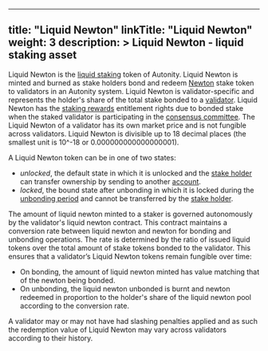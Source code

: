 
---
title: "Liquid Newton"
linkTitle: "Liquid Newton"
weight: 3
description: >
  Liquid Newton - liquid staking asset
---

Liquid Newton is the [liquid staking](/architecture/staking/#liquid-staking) token of Autonity. Liquid Newton is minted and burned as stake holders bond and redeem [Newton](/architecture/protocol-assets/newton/) stake token to validators in an Autonity system. Liquid Newton is validator-specific and represents the holder's share of the total stake bonded to a [validator](/glossary/#validator). Liquid Newton has the [staking rewards](/glossary/#staking-rewards) entitlement rights due to bonded stake when the staked validator is participating in the [consensus committee](/glossary/#consensus-committee). The Liquid Newton of a validator has its own market price and is not fungible across validators. Liquid Newton is divisible up to 18 decimal places (the smallest unit is 10^-18 or 0.000000000000000001).

A Liquid Newton token can be in one of two states:

- _unlocked_, the default state in which it is unlocked and the [stake holder](/glossary/#stakeholder) can transfer ownership by sending to another [account](/glossary/#account).
- _locked_, the bound state after unbonding in which it is locked during the [unbonding period](/glossary/#unbonding-period) and cannot be transferred by the [stake holder](/glossary/#stakeholder).

The amount of liquid newton minted to a staker is governed autonomously by the validator's liquid newton contract. This contract maintains a conversion rate between liquid newton and newton for bonding and unbonding operations. The rate is determined by the ratio of issued liquid tokens over the total amount of stake tokens bonded to the validator. This ensures that a validator’s Liquid Newton tokens remain fungible over time:

- On bonding, the amount of liquid newton minted has value matching that of the newton being bonded.
- On unbonding, the liquid newton unbonded is burnt and newton redeemed in proportion to the holder's share of the liquid newton pool according to the conversion rate.

A validator may or may not have had slashing penalties applied and as such the redemption value of Liquid Newton may vary across validators according to their history.
